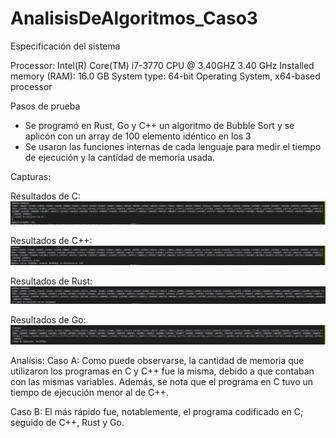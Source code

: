 # AnalisisDeAlgoritmos_Caso3

Especificación del sistema

Processor: Intel(R) Core(TM) i7-3770 CPU @ 3.40GHZ 3.40 GHz
Installed memory (RAM): 16.0 GB
System type: 64-bit Operating System, x64-based processor

Pasos de prueba
- Se programó en Rust, Go y C++ un algoritmo de Bubble Sort y se aplicón con un array de 100 elemento idéntico en los 3
- Se usaron las funciones internas de cada lenguaje para medir el tiempo de ejecución y la cantidad de memoria usada.

Capturas:

Resultados de C:
<img src="Capturas/c.PNG" alt="Screenshot"/>

Resultados de C++:
<img src="Capturas/c++.PNG" alt="Screenshot"/>

Resultados de Rust:
<img src="Capturas/rust.PNG" alt="Screenshot"/>

Resultados de Go:
<img src="Capturas/go.PNG" alt="Screenshot"/>


Analísis:
Caso A: 
  Como puede observarse, la cantidad de memoria que utilizaron los programas en C y C++ fue la misma, debido a que contaban con las mismas variables.
  Además, se nota que el programa en C tuvo un tiempo de ejecución menor al de C++.

Caso B:
  El más rápido fue, notablemente, el programa codificado en C; seguido de C++, Rust y Go.
